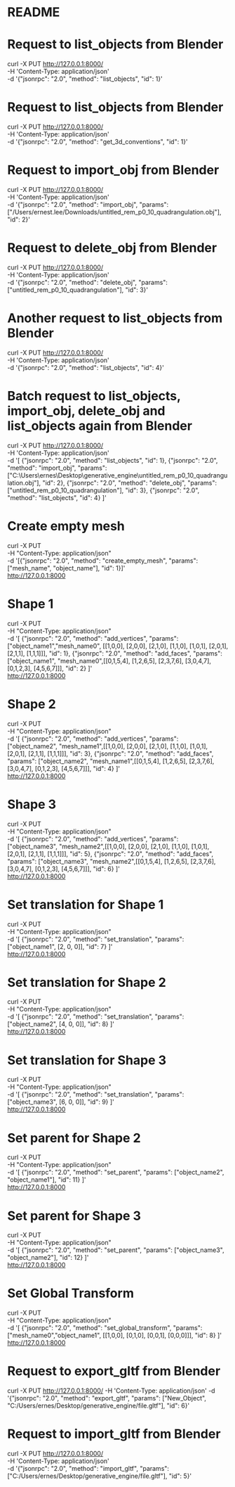 # README

# Request to list_objects from Blender
curl -X PUT http://127.0.0.1:8000/ \
-H 'Content-Type: application/json' \
-d '{"jsonrpc": "2.0", "method": "list_objects", "id": 1}'

# Request to list_objects from Blender
curl -X PUT http://127.0.0.1:8000/ \
-H 'Content-Type: application/json' \
-d '{"jsonrpc": "2.0", "method": "get_3d_conventions", "id": 1}'

# Request to import_obj from Blender
curl -X PUT http://127.0.0.1:8000/ \
-H 'Content-Type: application/json' \
-d '{"jsonrpc": "2.0", "method": "import_obj", "params": ["/Users/ernest.lee/Downloads/untitled_rem_p0_10_quadrangulation.obj"], "id": 2}'

# Request to delete_obj from Blender
curl -X PUT http://127.0.0.1:8000/ \
-H 'Content-Type: application/json' \
-d '{"jsonrpc": "2.0", "method": "delete_obj", "params": ["untitled_rem_p0_10_quadrangulation"], "id": 3}'

# Another request to list_objects from Blender
curl -X PUT http://127.0.0.1:8000/ \
-H 'Content-Type: application/json' \
-d '{"jsonrpc": "2.0", "method": "list_objects", "id": 4}'

# Batch request to list_objects, import_obj, delete_obj and list_objects again from Blender
curl -X PUT http://127.0.0.1:8000/ \
-H 'Content-Type: application/json' \
-d '[
  {"jsonrpc": "2.0", "method": "list_objects", "id": 1},
  {"jsonrpc": "2.0", "method": "import_obj", "params": ["C:\Users\ernes\Desktop\generative_engine\untitled_rem_p0_10_quadrangulation.obj"], "id": 2},
  {"jsonrpc": "2.0", "method": "delete_obj", "params": ["untitled_rem_p0_10_quadrangulation"], "id": 3},
  {"jsonrpc": "2.0", "method": "list_objects", "id": 4}
]'

# Create empty mesh
curl -X PUT \
-H "Content-Type: application/json" \
-d '[{"jsonrpc": "2.0", "method": "create_empty_mesh", "params": ["mesh_name", "object_name"], "id": 1}]' \
http://127.0.0.1:8000

# Shape 1
curl -X PUT \
-H "Content-Type: application/json" \
-d '[ 
    {"jsonrpc": "2.0", "method": "add_vertices", "params": ["object_name1","mesh_name0",  [[1,0,0], [2,0,0], [2,1,0], [1,1,0], [1,0,1], [2,0,1], [2,1,1], [1,1,1]]], "id": 1}, 
    {"jsonrpc": "2.0", "method": "add_faces", "params": ["object_name1", "mesh_name0",[[0,1,5,4], [1,2,6,5], [2,3,7,6], [3,0,4,7], [0,1,2,3], [4,5,6,7]]], "id": 2} 
]' \
http://127.0.0.1:8000

# Shape 2
curl -X PUT \
-H "Content-Type: application/json" \
-d '[ 
    {"jsonrpc": "2.0", "method": "add_vertices", "params": ["object_name2", "mesh_name1",[[1,0,0], [2,0,0], [2,1,0], [1,1,0], [1,0,1], [2,0,1], [2,1,1], [1,1,1]]], "id": 3}, 
    {"jsonrpc": "2.0", "method": "add_faces", "params": ["object_name2", "mesh_name1",[[0,1,5,4], [1,2,6,5], [2,3,7,6], [3,0,4,7], [0,1,2,3], [4,5,6,7]]], "id": 4} 
]' \
http://127.0.0.1:8000

# Shape 3
curl -X PUT \
-H "Content-Type: application/json" \
-d '[ 
    {"jsonrpc": "2.0", "method": "add_vertices", "params": ["object_name3", "mesh_name2",[[1,0,0], [2,0,0], [2,1,0], [1,1,0], [1,0,1], [2,0,1], [2,1,1], [1,1,1]]], "id": 5}, 
    {"jsonrpc": "2.0", "method": "add_faces", "params": ["object_name3", "mesh_name2",[[0,1,5,4], [1,2,6,5], [2,3,7,6], [3,0,4,7], [0,1,2,3], [4,5,6,7]]], "id": 6} 
]' \
http://127.0.0.1:8000

# Set translation for Shape 1
curl -X PUT \
-H "Content-Type: application/json" \
-d '[ 
    {"jsonrpc": "2.0", "method": "set_translation", "params": ["object_name1", [2, 0, 0]], "id": 7}
]' \
http://127.0.0.1:8000

# Set translation for Shape 2
curl -X PUT \
-H "Content-Type: application/json" \
-d '[ 
    {"jsonrpc": "2.0", "method": "set_translation", "params": ["object_name2", [4, 0, 0]], "id": 8}
]' \
http://127.0.0.1:8000

# Set translation for Shape 3
curl -X PUT \
-H "Content-Type: application/json" \
-d '[ 
    {"jsonrpc": "2.0", "method": "set_translation", "params": ["object_name3", [6, 0, 0]], "id": 9}
]' \
http://127.0.0.1:8000

# Set parent for Shape 2
curl -X PUT \
-H "Content-Type: application/json" \
-d '[ 
    {"jsonrpc": "2.0", "method": "set_parent", "params": ["object_name2", "object_name1"], "id": 11}
]' \
http://127.0.0.1:8000

# Set parent for Shape 3
curl -X PUT \
-H "Content-Type: application/json" \
-d '[ 
    {"jsonrpc": "2.0", "method": "set_parent", "params": ["object_name3", "object_name2"], "id": 12}
]' \
http://127.0.0.1:8000

# Set Global Transform
curl -X PUT \
-H "Content-Type: application/json" \
-d '[ 
    {"jsonrpc": "2.0", "method": "set_global_transform", "params": ["mesh_name0","object_name1", [[1,0,0], [0,1,0], [0,0,1], [0,0,0]]], "id": 8} 
]' \
http://127.0.0.1:8000

# Request to export_gltf from Blender
curl -X PUT http://127.0.0.1:8000/ -H 'Content-Type: application/json' -d '{"jsonrpc": "2.0", "method": "export_gltf", "params": ["New_Object", "C:/Users/ernes/Desktop/generative_engine/file.gltf"], "id": 6}'

# Request to import_gltf from Blender
curl -X PUT http://127.0.0.1:8000/ \
-H 'Content-Type: application/json' \
-d '{"jsonrpc": "2.0", "method": "import_gltf", "params": ["C:/Users/ernes/Desktop/generative_engine/file.gltf"], "id": 5}'
